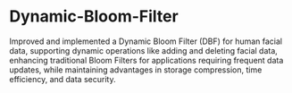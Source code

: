 # Dynamic-Bloom-Filter
Improved and implemented a Dynamic Bloom Filter (DBF) for human facial data, supporting dynamic operations like adding and deleting facial data, enhancing traditional Bloom Filters for applications requiring frequent data updates, while maintaining advantages in storage compression, time efficiency, and data security.
